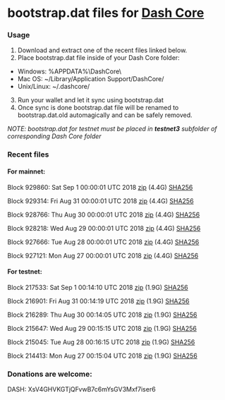 # bootstrap.dat files for [Dash Core](https://www.dash.org)

### Usage

1. Download and extract one of the recent files linked below.
2. Place bootstrap.dat file inside of your Dash Core folder:
 - Windows: %APPDATA%\DashCore\
 - Mac OS: ~/Library/Application Support/DashCore/
 - Unix/Linux: ~/.dashcore/
3. Run your wallet and let it sync using bootstrap.dat
4. Once sync is done bootstrap.dat file will be renamed to bootstrap.dat.old automagically and can be safely removed.

_NOTE: bootstrap.dat for testnet must be placed in **testnet3** subfolder of corresponding Dash Core folder_

### Recent files

#### For mainnet:

Block 929860: Sat Sep  1 00:00:01 UTC 2018 [zip](https://dash-bootstrap.ams3.digitaloceanspaces.com/mainnet/2018-09-01/bootstrap.dat.zip) (4.4G) [SHA256](https://dash-bootstrap.ams3.digitaloceanspaces.com/mainnet/2018-09-01/sha256.txt)

Block 929314: Fri Aug 31 00:00:01 UTC 2018 [zip](https://dash-bootstrap.ams3.digitaloceanspaces.com/mainnet/2018-08-31/bootstrap.dat.zip) (4.4G) [SHA256](https://dash-bootstrap.ams3.digitaloceanspaces.com/mainnet/2018-08-31/sha256.txt)

Block 928766: Thu Aug 30 00:00:01 UTC 2018 [zip](https://dash-bootstrap.ams3.digitaloceanspaces.com/mainnet/2018-08-30/bootstrap.dat.zip) (4.4G) [SHA256](https://dash-bootstrap.ams3.digitaloceanspaces.com/mainnet/2018-08-30/sha256.txt)

Block 928218: Wed Aug 29 00:00:01 UTC 2018 [zip](https://dash-bootstrap.ams3.digitaloceanspaces.com/mainnet/2018-08-29/bootstrap.dat.zip) (4.4G) [SHA256](https://dash-bootstrap.ams3.digitaloceanspaces.com/mainnet/2018-08-29/sha256.txt)

Block 927666: Tue Aug 28 00:00:01 UTC 2018 [zip](https://dash-bootstrap.ams3.digitaloceanspaces.com/mainnet/2018-08-28/bootstrap.dat.zip) (4.4G) [SHA256](https://dash-bootstrap.ams3.digitaloceanspaces.com/mainnet/2018-08-28/sha256.txt)

Block 927121: Mon Aug 27 00:00:01 UTC 2018 [zip](https://dash-bootstrap.ams3.digitaloceanspaces.com/mainnet/2018-08-27/bootstrap.dat.zip) (4.4G) [SHA256](https://dash-bootstrap.ams3.digitaloceanspaces.com/mainnet/2018-08-27/sha256.txt)


#### For testnet:

Block 217533: Sat Sep  1 00:14:10 UTC 2018 [zip](https://dash-bootstrap.ams3.digitaloceanspaces.com/testnet/2018-09-01/bootstrap.dat.zip) (1.9G) [SHA256](https://dash-bootstrap.ams3.digitaloceanspaces.com/testnet/2018-09-01/sha256.txt)

Block 216901: Fri Aug 31 00:14:19 UTC 2018 [zip](https://dash-bootstrap.ams3.digitaloceanspaces.com/testnet/2018-08-31/bootstrap.dat.zip) (1.9G) [SHA256](https://dash-bootstrap.ams3.digitaloceanspaces.com/testnet/2018-08-31/sha256.txt)

Block 216289: Thu Aug 30 00:14:05 UTC 2018 [zip](https://dash-bootstrap.ams3.digitaloceanspaces.com/testnet/2018-08-30/bootstrap.dat.zip) (1.9G) [SHA256](https://dash-bootstrap.ams3.digitaloceanspaces.com/testnet/2018-08-30/sha256.txt)

Block 215647: Wed Aug 29 00:15:15 UTC 2018 [zip](https://dash-bootstrap.ams3.digitaloceanspaces.com/testnet/2018-08-29/bootstrap.dat.zip) (1.9G) [SHA256](https://dash-bootstrap.ams3.digitaloceanspaces.com/testnet/2018-08-29/sha256.txt)

Block 215045: Tue Aug 28 00:16:15 UTC 2018 [zip](https://dash-bootstrap.ams3.digitaloceanspaces.com/testnet/2018-08-28/bootstrap.dat.zip) (1.9G) [SHA256](https://dash-bootstrap.ams3.digitaloceanspaces.com/testnet/2018-08-28/sha256.txt)

Block 214413: Mon Aug 27 00:15:04 UTC 2018 [zip](https://dash-bootstrap.ams3.digitaloceanspaces.com/testnet/2018-08-27/bootstrap.dat.zip) (1.9G) [SHA256](https://dash-bootstrap.ams3.digitaloceanspaces.com/testnet/2018-08-27/sha256.txt)


### Donations are welcome:

DASH: XsV4GHVKGTjQFvwB7c6mYsGV3Mxf7iser6
